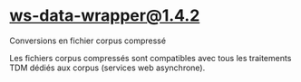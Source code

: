 # ws-data-wrapper@1.4.2

Conversions en fichier corpus compressé

Les fichiers corpus compressés sont compatibles avec tous les traitements TDM dédiés aux corpus (services web asynchrone).
